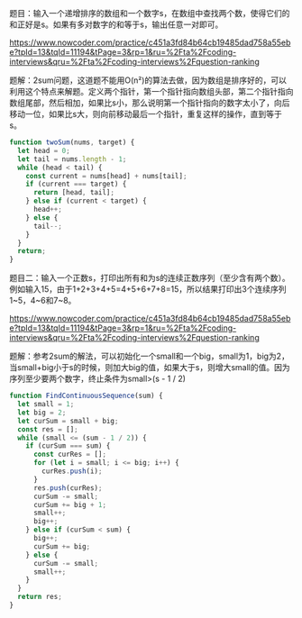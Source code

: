 题目：输入一个递增排序的数组和一个数字s，在数组中查找两个数，使得它们的和正好是s。如果有多对数字的和等于s，输出任意一对即可。

https://www.nowcoder.com/practice/c451a3fd84b64cb19485dad758a55ebe?tpId=13&tqId=11194&tPage=3&rp=1&ru=%2Fta%2Fcoding-interviews&qru=%2Fta%2Fcoding-interviews%2Fquestion-ranking

题解：2sum问题，这道题不能用O(n²)的算法去做，因为数组是排序好的，可以利用这个特点来解题。定义两个指针，第一个指针指向数组头部，第二个指针指向数组尾部，然后相加，如果比s小，那么说明第一个指针指向的数字太小了，向后移动一位，如果比s大，则向前移动最后一个指针，重复这样的操作，直到等于s。

```js
function twoSum(nums, target) {
  let head = 0;
  let tail = nums.length - 1;
  while (head < tail) {
    const current = nums[head] + nums[tail];
    if (current === target) {
      return [head, tail];
    } else if (current < target) {
      head++;
    } else {
      tail--;
    }
  }
  return;
}
```

题目二：输入一个正数s，打印出所有和为s的连续正数序列（至少含有两个数）。例如输入15，由于1+2+3+4+5=4+5+6+7+8=15，所以结果打印出3个连续序列1~5，4~6和7~8。

https://www.nowcoder.com/practice/c451a3fd84b64cb19485dad758a55ebe?tpId=13&tqId=11194&tPage=3&rp=1&ru=%2Fta%2Fcoding-interviews&qru=%2Fta%2Fcoding-interviews%2Fquestion-ranking

题解：参考2sum的解法，可以初始化一个small和一个big，small为1，big为2，当small+big小于s的时候，则加大big的值，如果大于s，则增大small的值。因为序列至少要两个数字，终止条件为small>(s - 1 / 2)

```js
function FindContinuousSequence(sum) {
  let small = 1;
  let big = 2;
  let curSum = small + big;
  const res = [];
  while (small <= (sum - 1 / 2)) {
    if (curSum === sum) {
      const curRes = [];
      for (let i = small; i <= big; i++) {
        curRes.push(i);
      }
      res.push(curRes);
      curSum -= small;
      curSum += big + 1;
      small++;
      big++;
    } else if (curSum < sum) {
      big++;
      curSum += big;
    } else {
      curSum -= small;
      small++;
    }
  }
  return res;
}
```